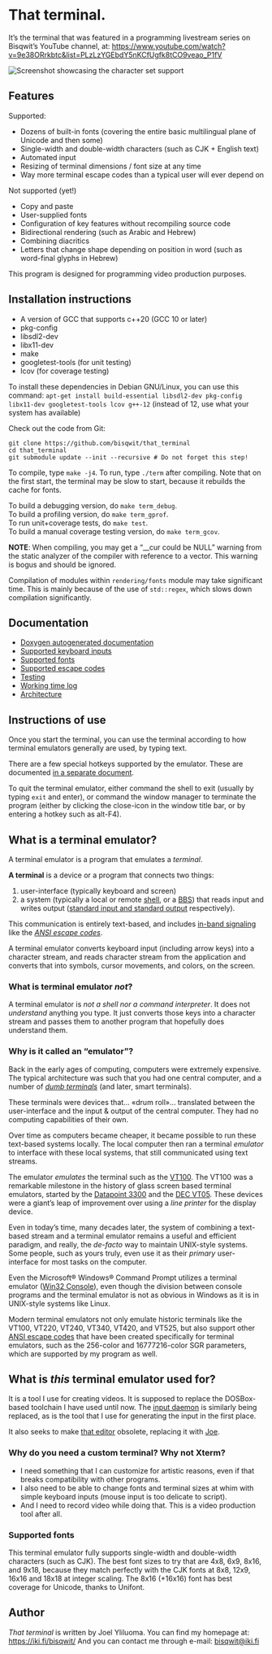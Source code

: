 # That terminal.

It’s the terminal that was featured in a programming livestream series
on Bisqwit’s YouTube channel, at:
https://www.youtube.com/watch?v=9e38ORrkbtc&list=PLzLzYGEbdY5nKCfUgfk8tCO9veao_P1fV

![Screenshot showcasing the character set support](doc/snap.png)

## Features

Supported:

* Dozens of built-in fonts (covering the entire basic multilingual plane of Unicode and then some)
* Single-width and double-width characters (such as CJK + English text)
* Automated input
* Resizing of terminal dimensions / font size at any time
* Way more terminal escape codes than a typical user will ever depend on

Not supported (yet!)

* Copy and paste
* User-supplied fonts
* Configuration of key features without recompiling source code
* Bidirectional rendering (such as Arabic and Hebrew)
* Combining diacritics
* Letters that change shape depending on position in word (such as word-final glyphs in Hebrew)

This program is designed for programming video production purposes.

## Installation instructions

* A version of GCC that supports c++20 (GCC 10 or later)
* pkg-config
* libsdl2-dev
* libx11-dev
* make
* googletest-tools (for unit testing)
* lcov (for coverage testing)

To install these dependencies in Debian GNU/Linux, you can use this command:
`apt-get install build-essential libsdl2-dev pkg-config libx11-dev googletest-tools lcov g++-12` (instead of 12, use what your system has available)

Check out the code from Git:

    git clone https://github.com/bisqwit/that_terminal
    cd that_terminal
    git submodule update --init --recursive # Do not forget this step!

To compile, type `make -j4`. To run, type `./term` after compiling.
Note that on the first start, the terminal may be slow to start,
because it rebuilds the cache for fonts.

To build a debugging version, do `make term_debug`.  
To build a profiling version, do `make term_gprof`.  
To run unit+coverage tests, do `make test`.  
To build a manual coverage testing version, do `make term_gcov`.

__NOTE__: When compiling, you may get a “\__cur could be NULL” warning from
the static analyzer of the compiler with reference to a vector<Cell>.
This warning is bogus and should be ignored.

Compilation of modules within `rendering/fonts` module may take significant time.
This is mainly because of the use of `std::regex`, which slows down compilation
significantly.

## Documentation

* [Doxygen autogenerated documentation](https://bisqwit.github.io/that_terminal/)
* [Supported keyboard inputs](doc/inputs.md)
* [Supported fonts](doc/fonts.md)
* [Supported escape codes](doc/escapes.md)
* [Testing](doc/testing.md)
* [Working time log](doc/timeusage.md)
* [Architecture](doc/architecture.md)

## Instructions of use

Once you start the terminal, you can use the terminal according to how 
terminal emulators generally are used, by typing text.

There are a few special hotkeys supported by the emulator. These are documented [in a separate document](doc/inputs.md).

To quit the terminal emulator, either command the shell to exit (usually by
typing `exit` and enter), or command the window manager to terminate the program
(either by clicking the close-icon in the window title bar, or by entering a hotkey such as alt-F4).

## What is a terminal emulator?

A terminal emulator is a program that emulates a *terminal*.

**A terminal** is a device or a program that connects two things:

1. user-interface (typically keyboard and screen)
1. a system (typically a local or remote [shell](https://en.wikipedia.org/wiki/Command-line_interface),
or a [BBS](https://en.wikipedia.org/wiki/Bulletin_board_system)) that reads input and writes output
([standard input and standard output](https://en.wikipedia.org/wiki/Standard_streams) respectively).

This communication is entirely text-based,
and includes
[in-band signaling](https://en.wikipedia.org/wiki/In-band_signaling)
like the *[ANSI escape codes](https://en.wikipedia.org/wiki/ANSI_escape_code)*.

A terminal emulator converts keyboard input (including arrow keys)
into a character stream, and reads character stream from the application
and converts that into symbols, cursor movements, and colors, on the screen.

### What is terminal emulator *not*?

A terminal emulator is *not a shell nor a command interpreter*.
It does not *understand* anything you type. It just converts those keys
into a character stream and passes them to another program that hopefully
does understand them.

### Why is it called an “emulator”?

Back in the early ages of computing, computers were extremely expensive.
The typical architecture was such that you had one central computer,
and a number of [*dumb terminals*](https://en.wikipedia.org/wiki/Computer_terminal)
(and later, smart terminals).

These terminals were devices
that… «drum roll»… translated between the user-interface
and the input & output of the central computer.
They had no computing capabilities of their own.

Over time as computers became cheaper, it became possible to run
these text-based systems locally. The local computer then ran
a terminal *emulator* to interface with these local systems,
that still communicated using text streams.

The emulator *emulates* the terminal such as the
[VT100](https://en.wikipedia.org/wiki/VT100).
The VT100 was a remarkable milestone in the
history of glass screen based terminal emulators,
started by the
[Datapoint 3300](https://en.wikipedia.org/wiki/Datapoint_3300)
and the
[DEC VT05](https://en.wikipedia.org/wiki/VT05).
These devices were a giant’s leap of improvement
over using a *line printer* for the display device.

Even in today’s time, many decades later, the system of combining
a text-based stream and a terminal emulator remains a useful and efficient
paradigm, and really, the *de-facto* way to maintain UNIX-style systems.
Some people, such as yours truly, even use it as their *primary* user-interface
for most tasks on the computer.

Even the Microsoft® Windows® Command Prompt utilizes a terminal emulator
([Win32 Console](https://en.wikipedia.org/wiki/Win32_console)),
even though the division between console programs and the terminal emulator
is not as obvious in Windows
as it is in UNIX-style systems like Linux.

Modern terminal emulators not only emulate historic terminals
like the VT100, VT220, VT240, VT340, VT420, and VT525,
but also support other [ANSI escape codes](https://en.wikipedia.org/wiki/ANSI_escape_code)
that have been created specifically for terminal emulators,
such as the 256-color and 16777216-color SGR parameters,
which are supported by my program as well.

## What is *this* terminal emulator used for?

It is a tool I use for creating videos.
It is supposed to replace the DOSBox-based toolchain I have used until now.
The [input daemon](https://bisqwit.iki.fi/source/inputter.html) is similarly being
replaced, as is the tool that I use for generating the input in the first
place.

It also seeks to make [that editor](https://github.com/bisqwit/that_editor)
obsolete, replacing it with [Joe](https://joe-editor.sourceforge.io).

### Why do you need a custom terminal? Why not Xterm?

* I need something that I can customize for artistic reasons, even if that breaks compatibility with other programs.
* I also need to be able to change fonts and terminal sizes at whim with simple keyboard inputs (mouse input is too delicate to script).
* And I need to record video while doing that. This is a video production tool after all.

### Supported fonts

This terminal emulator fully supports single-width
and double-width characters (such as CJK).
The best font sizes to try that are 4x8, 6x9, 8x16, and 9x18,
because they match perfectly with the CJK fonts at 8x8, 12x9, 16x16 and 18x18
at integer scaling.
The 8x16 (+16x16) font has best coverage for Unicode, thanks to Unifont.

## Author

*That terminal* is written by Joel Yliluoma.
You can find my homepage at: https://iki.fi/bisqwit/
And you can contact me through e-mail: bisqwit@iki.fi

